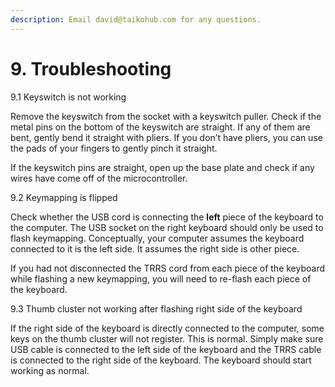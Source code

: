 ```yaml
---
description: Email david@taikohub.com for any questions.
---
```


# 9. Troubleshooting

9.1 Keyswitch is not working

Remove the keyswitch from the socket with a keyswitch puller. Check if the metal pins on the bottom of the keyswitch are straight. If any of them are bent, gently bend it straight with pliers. If you don’t have pliers, you can use the pads of your fingers to gently pinch it straight.

If the keyswitch pins are straight, open up the base plate and check if any wires have come off of the microcontroller.



9.2 Keymapping is flipped

Check whether the USB cord is connecting the **left** piece of the keyboard to the computer. The USB socket on the right keyboard should only be used to flash keymapping. Conceptually, your computer assumes the keyboard connected to it is the left side. It assumes the right side is other piece.

If you had not disconnected the TRRS cord from each piece of the keyboard while flashing a new keymapping, you will need to re-flash each piece of the keyboard.



9.3 Thumb cluster not working after flashing right side of the keyboard

If the right side of the keyboard is directly connected to the computer, some keys on the thumb cluster will not register. This is normal. Simply make sure USB cable is connected to the left side of the keyboard and the TRRS cable is connected to the right side of the keyboard. The keyboard should start working as normal.

